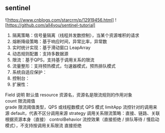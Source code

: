 ## sentinel
![https://www.cnblogs.com/starcrm/p/12919456.html]
![https://github.com/all4you/sentinel-tutorial]
1. 隔离策略：信号量隔离（线程并发数控制），当某个资源堆积的请求 
2. 熔断降级策略：基于响应时间，异常比率，异常数
3. 实时统计实现：基于滑动窗口 LeapArray
4. 动态规则配置：支持多数据源
5. 限流：基于QPS，支持基于调用关系的限流
6. 流量整形：支持预热模式，匀速器模式，预热排队模式
7. 系统自适应保护：
8. 控制台：
9. 扩展性：


Field	说明	默认值
resource	资源名，资源名是限流规则的作用对象	 
count	限流阈值	 
grade	限流阈值类型，QPS 或线程数模式	QPS 模式
limitApp	流控针对的调用来源	default，代表不区分调用来源
strategy	调用关系限流策略：直接、链路、关联	根据资源本身（直接）
controlBehavior	流控效果（直接拒绝 / 排队等待 / 慢启动模式），不支持按调用关系限流	直接拒绝
